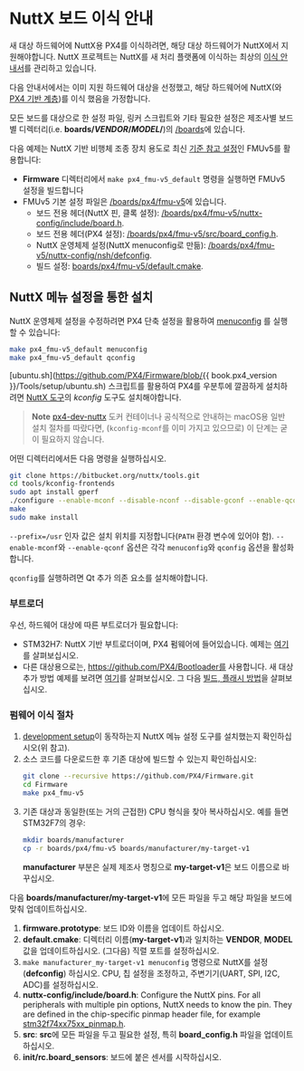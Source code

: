 # NuttX 보드 이식 안내

새 대상 하드웨어에 NuttX용 PX4를 이식하려면, 해당 대상 하드웨어가 NuttX에서 지원해야합니다. NuttX 프로젝트는 NuttX를 새 처리 플랫폼에 이식하는 최상의 [이식 안내서](https://cwiki.apache.org/confluence/display/NUTTX/Porting+Guide)를 관리하고 있습니다.

다음 안내서에서는 이미 지원 하드웨어 대상을 선정했고, 해당 하드웨어에 NuttX(와 [PX4 기반 계층](https://github.com/PX4/Firmware/tree/master/platforms/nuttx/src/px4))를 이식 했음을 가정합니다.

모든 보드를 대상으로 한 설정 파일, 링커 스크립트와 기타 필요한 설정은 제조사별 보드별 디렉터리(i.e. **boards/_VENDOR_/_MODEL_/**)의 [/boards](https://github.com/PX4/Firmware/tree/master/boards/)에 있습니다.

다음 예제는 NuttX 기반 비행체 조종 장치 용도로 최신 [기준 참고 설정](../hardware/reference_design.md)인 FMUv5를 활용합니다:
* **Firmware** 디렉터리에서 `make px4_fmu-v5_default` 명령을 실행하면 FMUv5 설정을 빌드합니다
* FMUv5 기본 설정 파일은 [/boards/px4/fmu-v5](https://github.com/PX4/Firmware/tree/master/boards/px4/fmu-v5)에 있습니다.
  * 보드 전용 헤더(NuttX 핀, 클록 설정): [/boards/px4/fmu-v5/nuttx-config/include/board.h](https://github.com/PX4/Firmware/blob/master/boards/px4/fmu-v5/nuttx-config/include/board.h).
  * 보드 전용 헤더(PX4 설정): [/boards/px4/fmu-v5/src/board_config.h](https://github.com/PX4/Firmware/blob/master/boards/px4/fmu-v5/src/board_config.h).
  * NuttX 운영체제 설정(NuttX menuconfig로 만듦): [/boards/px4/fmu-v5/nuttx-config/nsh/defconfig](https://github.com/PX4/Firmware/blob/master/boards/px4/fmu-v5/nuttx-config/nsh/defconfig).
  * 빌드 설정: [boards/px4/fmu-v5/default.cmake](https://github.com/PX4/Firmware/blob/master/boards/px4/fmu-v5/default.cmake).

## NuttX 메뉴 설정을 통한 설치

NuttX 운영체제 설정을 수정하려면 PX4 단축 설정을 활용하여 [menuconfig](https://bitbucket.org/nuttx/nuttx) 를 실행할 수 있습니다:
```sh
make px4_fmu-v5_default menuconfig
make px4_fmu-v5_default qconfig
```

[ubuntu.sh](https://github.com/PX4/Firmware/blob/{{ book.px4_version }}/Tools/setup/ubuntu.sh) 스크립트를 활용하여 PX4를 우분투에 깔끔하게 설치하려면 [NuttX 도구](https://bitbucket.org/nuttx/tools/src/master/)의 *kconfig* 도구도 설치해야합니다.

> **Note** [px4-dev-nuttx](https://hub.docker.com/r/px4io/px4-dev-nuttx/) 도커 컨테이너나 공식적으로 안내하는 macOS용 일반 설치 절차를 따랐다면, (`kconfig-mconf`를 이미 가지고 있으므로) 이 단계는 굳이 필요하지 않습니다.

어떤 디렉터리에서든 다음 명령을 실행하십시오.
```sh
git clone https://bitbucket.org/nuttx/tools.git
cd tools/kconfig-frontends
sudo apt install gperf
./configure --enable-mconf --disable-nconf --disable-gconf --enable-qconf --prefix=/usr
make
sudo make install
```

`--prefix=/usr` 인자 값은 설치 위치를 지정합니다(`PATH` 환경 변수에 있어야 함). `--enable-mconf`와 `--enable-qconf` 옵션은 각각 `menuconfig`와 `qconfig` 옵션을 활성화합니다.

`qconfig`를 실행하려면 Qt 추가 의존 요소를 설치해야합니다.

### 부트로더

우선, 하드웨어 대상에 따른 부트로더가 필요합니다:
- STM32H7: NuttX 기반 부트로더이며, PX4 펌웨어에 들어있습니다. 예제는 [여기](https://github.com/PX4/Firmware/tree/master/boards/holybro/durandal-v1/nuttx-config/bootloader)를 살펴보십시오.
- 다른 대상용으로는, https://github.com/PX4/Bootloader를 사용합니다. 새 대상 추가 방법 예제를 보려면 [여기](https://github.com/PX4/Bootloader/pull/155/files)를 살펴보십시오. 그 다음 [빌드, 플래시 방법](../software_update/stm32_bootloader.md)을 살펴보십시오.

### 펌웨어 이식 절차

1. [development setup](../setup/dev_env.md)이 동작하는지 NuttX 메뉴 설정 도구를 설치했는지 확인하십시오(위 참고).
1. 소스 코드를 다운로드한 후 기존 대상에 빌드할 수 있는지 확인하십시오:
   ```bash
   git clone --recursive https://github.com/PX4/Firmware.git
   cd Firmware
   make px4_fmu-v5
   ```
1. 기존 대상과 동일한(또는 거의 근접한) CPU 형식을 찾아 복사하십시오. 예를 들면 STM32F7의 경우:
   ```bash
   mkdir boards/manufacturer
   cp -r boards/px4/fmu-v5 boards/manufacturer/my-target-v1
   ```
   **manufacturer** 부분은 실제 제조사 명칭으로 **my-target-v1**은 보드 이름으로 바꾸십시오.

다음 **boards/manufacturer/my-target-v1**에 모든 파일을 두고 해당 파일을 보드에 맞춰 업데이트하십시오.
1. **firmware.prototype**: 보드 ID와 이름을 업데이트 하십시오.
1. **default.cmake**: 디렉터리 이름(**my-target-v1**)과 일치하는 **VENDOR**, **MODEL** 값을 업데이트하십시오. (그다음) 직렬 포트를 설정하십시오.
1. `make manufacturer_my-target-v1 menuconfig` 명령으로 NuttX를 설정(**defconfig**) 하십시오. CPU, 칩 설정을 조정하고, 주변기기(UART, SPI, I2C, ADC)를 설정하십시오.
1. **nuttx-config/include/board.h**: Configure the NuttX pins. For all peripherals with multiple pin options, NuttX needs to know the pin. They are defined in the chip-specific pinmap header file, for example [stm32f74xx75xx_pinmap.h](https://github.com/PX4/NuttX/blob/px4_firmware_nuttx-8.2/arch/arm/src/stm32f7/hardware/stm32f74xx75xx_pinmap.h).
1. **src**: **src**에 모든 파일을 두고 필요한 설정, 특히 **board_config.h** 파일을 업데이트 하십시오.
1. **init/rc.board_sensors**: 보드에 붙은 센서를 시작하십시오.

